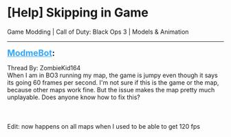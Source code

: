 # [Help] Skipping in Game
Game Modding | Call of Duty: Black Ops 3 | Models & Animation

---
<strong style="font-size: 1.4em;"><span style="text-decoration: underline;text-decoration-color: #34a7f9;"><span style="color:#34a7f9;">ModmeBot</span></span>:</strong>

<p>Thread By: ZombieKid164<br />When I am in BO3 running my map, the game is jumpy even though it says its going 60 frames per second. I&#39;m not sure if this is the game or the map, because other maps work fine. But the issue makes the map pretty much unplayable. Does anyone know how to fix this? <br /><br /><br /><br />Edit: now happens on all maps when I used to be able to get 120 fps</p>
